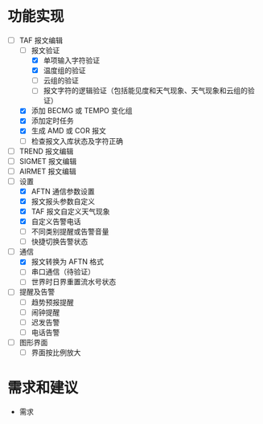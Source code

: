 # 功能实现

- [ ] TAF 报文编辑
  - [ ] 报文验证
    - [x] 单项输入字符验证
    - [x] 温度组的验证
    - [ ] 云组的验证
    - [ ] 报文字符的逻辑验证（包括能见度和天气现象、天气现象和云组的验证）
  - [x] 添加 BECMG 或 TEMPO 变化组
  - [x] 添加定时任务
  - [x] 生成 AMD 或 COR 报文
  - [ ] 检查报文入库状态及字符正确
- [ ] TREND 报文编辑
- [ ] SIGMET 报文编辑
- [ ] AIRMET 报文编辑
- [ ] 设置
    - [x] AFTN 通信参数设置
    - [x] 报文报头参数自定义
    - [x] TAF 报文自定义天气现象
    - [x] 自定义告警电话
    - [ ] 不同类别提醒或告警音量
    - [ ] 快捷切换告警状态
- [ ] 通信
    - [x] 报文转换为 AFTN 格式
    - [ ] 串口通信（待验证）
    - [ ] 世界时日界重置流水号状态
- [ ] 提醒及告警
    - [ ] 趋势预报提醒
    - [ ] 闹钟提醒
    - [ ] 迟发告警
    - [ ] 电话告警
- [ ] 图形界面
	- [ ] 界面按比例放大

# 需求和建议

- 需求